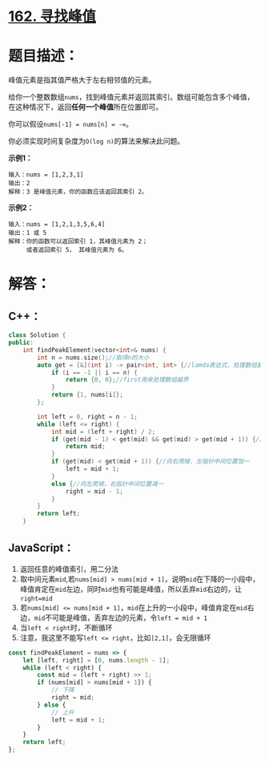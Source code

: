# [162. 寻找峰值](https://leetcode-cn.com/problems/find-peak-element/)

# 题目描述：

峰值元素是指其值严格大于左右相邻值的元素。

给你一个整数数组`nums`，找到峰值元素并返回其索引。数组可能包含多个峰值，在这种情况下，返回**任何一个峰值**所在位置即可。

你可以假设`nums[-1] = nums[n] = -∞`。

你必须实现时间复杂度为`O(log n)`的算法来解决此问题。



**示例1：**

```
输入：nums = [1,2,3,1]
输出：2
解释：3 是峰值元素，你的函数应该返回其索引 2。
```

**示例2：**

```
输入：nums = [1,2,1,3,5,6,4]
输出：1 或 5 
解释：你的函数可以返回索引 1，其峰值元素为 2；
     或者返回索引 5， 其峰值元素为 6。
```



# 解答：

## C++：

```cpp
class Solution {
public:
    int findPeakElement(vector<int>& nums) {
        int n = nums.size();//取得n的大小
        auto get = [&](int i) -> pair<int, int> {//lamda表达式，处理数组越界情况
            if (i == -1 || i == n) {
                return {0, 0};//first用来处理数组越界
            }
            return {1, nums[i]};
        };

        int left = 0, right = n - 1;
        while (left <= right) {
            int mid = (left + right) / 2;
            if (get(mid - 1) < get(mid) && get(mid) > get(mid + 1)) {//这里比较的是键值对的大小，先比较first，再比较second，所以在数组越界时first设置为0；
                return mid;
            }
            if (get(mid) < get(mid + 1)) {//向右爬坡，左指针中间位置加一
                left = mid + 1;
            }
            else {//向左爬坡，右指针中间位置减一
                right = mid - 1;
            }
        }
        return left;
    }
```



## JavaScript：

1. 返回任意的峰值索引，用二分法
2. 取中间元素`mid`,若`nums[mid] > nums[mid + 1]`，说明`mid`在下降的一小段中，峰值肯定在`mid`左边，同时`mid`也有可能是峰值，所以丢弃`mid`右边的，让`right=mid`
3. 若`nums[mid] <= nums[mid + 1]`，`mid`在上升的一小段中，峰值肯定在`mid`右边，`mid`不可能是峰值，丢弃左边的元素，令`left = mid + 1`
4. 当`left < right`时，不断循环
5. 注意，我这里不能写`left <= right`，比如`[2,1]`，会无限循环


```javascript
const findPeakElement = nums => {
    let [left, right] = [0, nums.length - 1];
    while (left < right) {
        const mid = (left + right) >> 1;
        if (nums[mid] > nums[mid + 1]) {
            // 下降
            right = mid;
        } else {
            // 上升
            left = mid + 1;
        }
    }
    return left;
};
```


